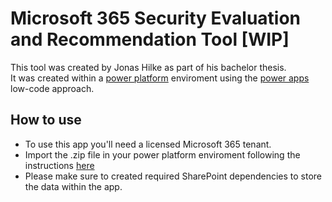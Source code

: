 # Microsoft 365 Security Evaluation and Recommendation Tool [WIP]
This tool was created by Jonas Hilke as part of his bachelor thesis.  
It was created within a [power platform](https://docs.microsoft.com/en-us/power-platform/) enviroment using the [power apps](https://docs.microsoft.com/en-us/powerapps/) low-code approach.


## How to use
- To use this app you'll need a licensed Microsoft 365 tenant.  
- Import the .zip file in your power platform enviroment following the instructions [here](https://docs.microsoft.com/en-us/powerapps/maker/canvas-apps/export-import-app)  
- Please make sure to created required SharePoint dependencies to store the data within the app.
